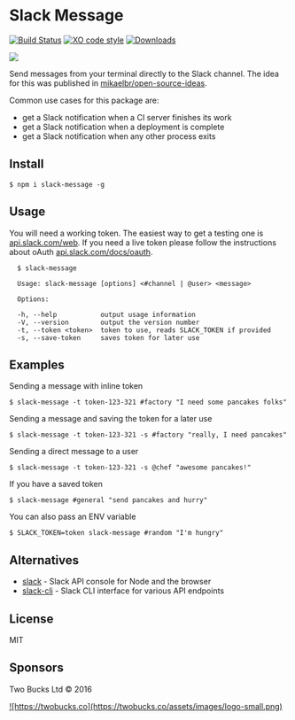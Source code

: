# Slack Message

[![Build Status](https://travis-ci.org/twobucks/slack-message.svg?branch=master)](https://travis-ci.org/twobucks/slack-message) [![XO code style](https://img.shields.io/badge/code_style-XO-5ed9c7.svg)](https://github.com/sindresorhus/xo) [![Downloads](https://img.shields.io/npm/dt/slack-message.svg)](https://npmjs.org/package/slack-message)

![](https://twobucks.co/assets/slack-message.gif)

Send messages from your terminal directly to the Slack channel. The idea for this was published in [mikaelbr/open-source-ideas](https://github.com/mikaelbr/open-source-ideas/issues/2).

Common use cases for this package are:

* get a Slack notification when a CI server finishes its work
* get a Slack notification when a deployment is complete
* get a Slack notification when any other process exits

## Install

```
$ npm i slack-message -g
```

## Usage

You will need a working token. The easiest way to get a testing one is [api.slack.com/web](https://api.slack.com/web).
If you need a live token please follow the instructions about oAuth [api.slack.com/docs/oauth](https://api.slack.com/docs/oauth).

```
  $ slack-message

  Usage: slack-message [options] <#channel | @user> <message>

  Options:

  -h, --help           output usage information
  -V, --version        output the version number
  -t, --token <token>  token to use, reads SLACK_TOKEN if provided
  -s, --save-token     saves token for later use
```

## Examples

Sending a message with inline token

```
$ slack-message -t token-123-321 #factory "I need some pancakes folks"
```

Sending a message and saving the token for a later use

```
$ slack-message -t token-123-321 -s #factory "really, I need pancakes"
```

Sending a direct message to a user

```
$ slack-message -t token-123-321 -s @chef "awesome pancakes!"
```

If you have a saved token

```
$ slack-message #general "send pancakes and hurry"
```

You can also pass an ENV variable

```
$ SLACK_TOKEN=token slack-message #random "I'm hungry"
```

## Alternatives

* [slack](https://github.com/smallwins/slack) - Slack API console for Node and the browser
* [slack-cli](https://github.com/candrholdings/slack-cli) - Slack CLI interface for various API endpoints

## License

MIT

## Sponsors

Two Bucks Ltd © 2016

<a href="https://twobucks.co">
![https://twobucks.co](https://twobucks.co/assets/images/logo-small.png)
</a>
